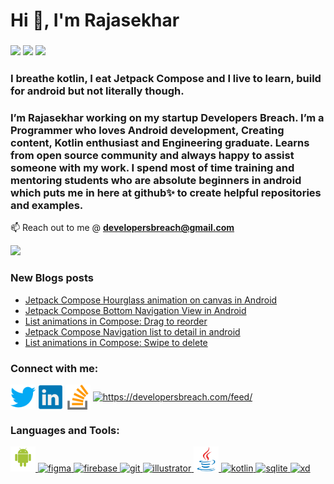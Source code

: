 <h1 align="left">Hi 👋, I'm Rajasekhar</h1>
<h3 align="left"><img src="https://img.shields.io/badge/Android-3DDC84?style=for-the-badge&logo=android&logoColor=white" /> <img src="https://img.shields.io/badge/Kotlin-0095D5?&style=for-the-badge&logo=kotlin&logoColor=white" /> <img src="https://img.shields.io/badge/java-%23ED8B00.svg?style=for-the-badge&logo=java&logoColor=white" />
<h3 align="left">I breathe kotlin, I eat Jetpack Compose and I live to learn, build for android but not literally though.</h3>

### I’m Rajasekhar working on my startup Developers Breach. I’m a Programmer who loves Android development, Creating content, Kotlin enthusiast and Engineering graduate. Learns from open source community and always happy to assist someone with my work. I spend most of time training and mentoring students who are absolute beginners in android which puts me in here at github:sparkles: to create helpful repositories and examples.
  
📫 Reach out to me @ **developersbreach@gmail.com**

![](https://komarev.com/ghpvc/?username=RajashekarRaju)

<!--
<p align="left"> <a href="https://github.com/ryo-ma/github-profile-trophy"><img src="https://github-profile-trophy.vercel.app/?username=rajashekarraju" alt="rajashekarraju" /></a> </p>
<p align="left"> <a href="https://twitter.com/rajashekarke" target="blank"><img src="https://img.shields.io/twitter/follow/rajashekarke?logo=twitter&style=for-the-badge" alt="rajashekarke" /></a> </p>
-->

<!-- 
- 🔭 I’m currently striving on **growth of my organization which provides training for students who are passionate about technology.**
- 🌱 I’m currently learning **Jetpack Compose | Android | Kotlin** 
-->


### New Blogs posts
<!-- BLOG-POST-LIST:START -->
- [Jetpack Compose Hourglass animation on canvas in Android](https://developersbreach.com/hourglass-animation-canvas-compose/)
- [Jetpack Compose Bottom Navigation View in Android](https://developersbreach.com/bottom-navigation-view-compose/)
- [List animations in Compose: Drag to reorder](https://developersbreach.com/drag-to-reorder-compose/)
- [Jetpack Compose Navigation list to detail in android](https://developersbreach.com/list-detail-navigation-compose/)
- [List animations in Compose: Swipe to delete](https://developersbreach.com/swipe-to-delete-compose/)
<!-- BLOG-POST-LIST:END -->

<h3 align="left">Connect with me:</h3>
<p align="left">
<a href="https://twitter.com/rajashekarke" target="blank"><img align="center" src="https://github.com/RajashekarRaju/RajashekarRaju/blob/master/Images/twitter.png" alt="rajashekarke" height="40" width="40" /></a>
<a href="https://www.linkedin.com/in/rajasekhar-k-e/" target="blank"><img align="center" src="https://github.com/RajashekarRaju/RajashekarRaju/blob/master/Images/linkedin.png" alt="rajashekarke" height="40" width="40" /></a>
<a href="https://stackoverflow.com/users/7725103/rajasekhar" target="blank"><img align="center" src="https://github.com/RajashekarRaju/RajashekarRaju/blob/master/Images/stack_overflow.png" alt="rajashekarke" height="40" width="40" /></a>
<a href="https://developersbreach.com/feed/" target="blank"><img align="center" src="https://developersbreach.com/wp-content/uploads/2021/05/cropped-company-logo-low-e1620530924648.png" alt="https://developersbreach.com/feed/" height="40" width="40" /></a>
</p>

<h3 align="left">Languages and Tools:</h3>
<p align="left"> <a href="https://developer.android.com" target="_blank"> <img src="https://raw.githubusercontent.com/devicons/devicon/master/icons/android/android-original-wordmark.svg" alt="android" width="40" height="40"/> </a> <a href="https://www.figma.com/" target="_blank"> <img src="https://www.vectorlogo.zone/logos/figma/figma-icon.svg" alt="figma" width="40" height="40"/> </a> <a href="https://firebase.google.com/" target="_blank"> <img src="https://www.vectorlogo.zone/logos/firebase/firebase-icon.svg" alt="firebase" width="40" height="40"/> </a> <a href="https://git-scm.com/" target="_blank"> <img src="https://www.vectorlogo.zone/logos/git-scm/git-scm-icon.svg" alt="git" width="40" height="40"/> </a> <a href="https://www.adobe.com/in/products/illustrator.html" target="_blank"> <img src="https://www.vectorlogo.zone/logos/adobe_illustrator/adobe_illustrator-icon.svg" alt="illustrator" width="40" height="40"/> </a> <a href="https://www.java.com" target="_blank"> <img src="https://raw.githubusercontent.com/devicons/devicon/master/icons/java/java-original.svg" alt="java" width="40" height="40"/> </a> <a href="https://kotlinlang.org" target="_blank"> <img src="https://www.vectorlogo.zone/logos/kotlinlang/kotlinlang-icon.svg" alt="kotlin" width="40" height="40"/> </a> <a href="https://www.sqlite.org/" target="_blank"> <img src="https://www.vectorlogo.zone/logos/sqlite/sqlite-icon.svg" alt="sqlite" width="40" height="40"/> </a> <a href="https://www.adobe.com/products/xd.html" target="_blank"> <img src="https://cdn.worldvectorlogo.com/logos/adobe-xd.svg" alt="xd" width="40" height="40"/> </a> </p>

<!-- 
<p><img align="left" src="https://github-readme-stats.vercel.app/api/top-langs?username=rajashekarraju&show_icons=true&locale=en&layout=compact" alt="rajashekarraju" /></p>
<p>&nbsp;<img align="center" src="https://github-readme-stats.vercel.app/api?username=rajashekarraju&show_icons=true&locale=en" alt="rajashekarraju" /></p>
<p><img align="center" src="https://github-readme-streak-stats.herokuapp.com/?user=rajashekarraju&" alt="rajashekarraju" /></p> 
-->
